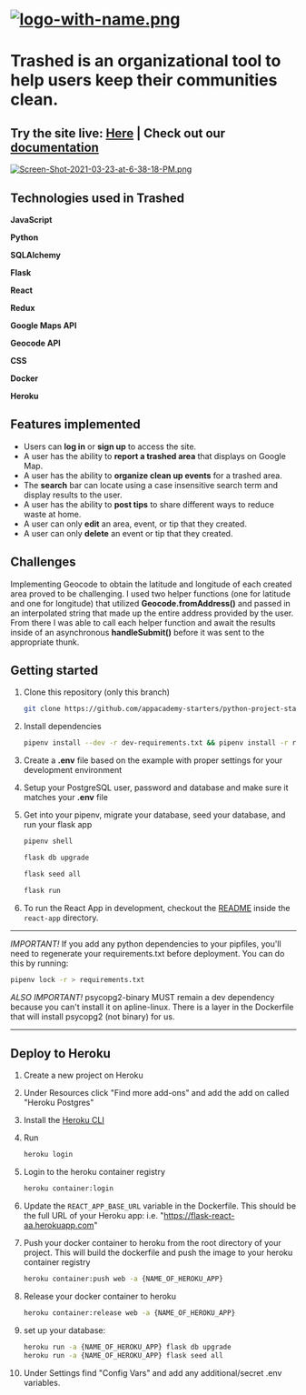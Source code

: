 # [![logo-with-name.png](https://i.postimg.cc/507LjTns/logo-with-name.png)](https://postimg.cc/G8DH570D)

# Trashed is an organizational tool to help users keep their communities clean. 

<h2>Try the site live: <a href=https://trash-ed.herokuapp.com//>Here</a> <b>|</b> Check out our <a href="https://github.com/QuintinHull/trashed">documentation</a></h2>

[![Screen-Shot-2021-03-23-at-6-38-18-PM.png](https://i.postimg.cc/DfxBbYSk/Screen-Shot-2021-03-23-at-6-38-18-PM.png)](https://postimg.cc/z3Rns7w0)

## Technologies used in Trashed

**JavaScript**

**Python**

**SQLAlchemy**

**Flask** 

**React**

**Redux**

**Google Maps API**

**Geocode API**

**CSS**

**Docker**

**Heroku** 

## Features implemented

* Users can **log in** or **sign up** to access the site.
* A user has the ability to **report a trashed area** that displays on Google Map.
* A user has the ability to **organize clean up events** for a trashed area.
* The **search** bar can locate using a case insensitive search term and display results to the user.
* A user has the ability to **post tips** to share different ways to reduce waste at home.
* A user can only **edit** an area, event, or tip that they created.
* A user can only **delete** an event or tip that they created.


## Challenges
Implementing Geocode to obtain the latitude and longitude of each created area proved to be challenging. I used two helper functions (one for latitude and one for longitude) that utilized **Geocode.fromAddress()** and passed in an interpolated string that made up the entire address provided by the user. From there I was able to call each helper function and await the results inside of an asynchronous **handleSubmit()** before it was sent to the appropriate thunk.

## Getting started

1. Clone this repository (only this branch)

   ```bash
   git clone https://github.com/appacademy-starters/python-project-starter.git
   ```

2. Install dependencies

      ```bash
      pipenv install --dev -r dev-requirements.txt && pipenv install -r requirements.txt
      ```

3. Create a **.env** file based on the example with proper settings for your
   development environment
4. Setup your PostgreSQL user, password and database and make sure it matches your **.env** file

5. Get into your pipenv, migrate your database, seed your database, and run your flask app

   ```bash
   pipenv shell
   ```

   ```bash
   flask db upgrade
   ```

   ```bash
   flask seed all
   ```

   ```bash
   flask run
   ```

6. To run the React App in development, checkout the [README](./react-app/README.md) inside the `react-app` directory.

***
*IMPORTANT!*
   If you add any python dependencies to your pipfiles, you'll need to regenerate your requirements.txt before deployment.
   You can do this by running:

   ```bash
   pipenv lock -r > requirements.txt
   ```

*ALSO IMPORTANT!*
   psycopg2-binary MUST remain a dev dependency because you can't install it on apline-linux.
   There is a layer in the Dockerfile that will install psycopg2 (not binary) for us.
***

## Deploy to Heroku

1. Create a new project on Heroku
2. Under Resources click "Find more add-ons" and add the add on called "Heroku Postgres"
3. Install the [Heroku CLI](https://devcenter.heroku.com/articles/heroku-command-line)
4. Run

   ```bash
   heroku login
   ```

5. Login to the heroku container registry

   ```bash
   heroku container:login
   ```

6. Update the `REACT_APP_BASE_URL` variable in the Dockerfile.
   This should be the full URL of your Heroku app: i.e. "https://flask-react-aa.herokuapp.com"
7. Push your docker container to heroku from the root directory of your project.
   This will build the dockerfile and push the image to your heroku container registry

   ```bash
   heroku container:push web -a {NAME_OF_HEROKU_APP}
   ```

8. Release your docker container to heroku

   ```bash
   heroku container:release web -a {NAME_OF_HEROKU_APP}
   ```

9. set up your database:

   ```bash
   heroku run -a {NAME_OF_HEROKU_APP} flask db upgrade
   heroku run -a {NAME_OF_HEROKU_APP} flask seed all
   ```

10. Under Settings find "Config Vars" and add any additional/secret .env variables.
